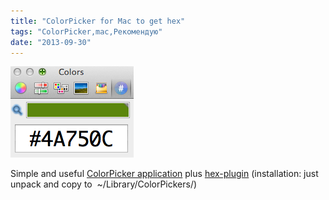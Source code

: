 ```yaml
---
title: "ColorPicker for Mac to get hex"
tags: "ColorPicker,mac,Рекомендую"
date: "2013-09-30"
---
```


![](images/colorPicker1.png "colorPicker")

Simple and useful [ColorPicker application](https://www.robinwood.com/Catalog/Technical/OtherTuts/MacColorPicker/ColorPicker.zip) plus [hex-plugin](https://wafflesoftware.net/hexpicker/) (installation: just unpack and copy to  ~/Library/ColorPickers/)
